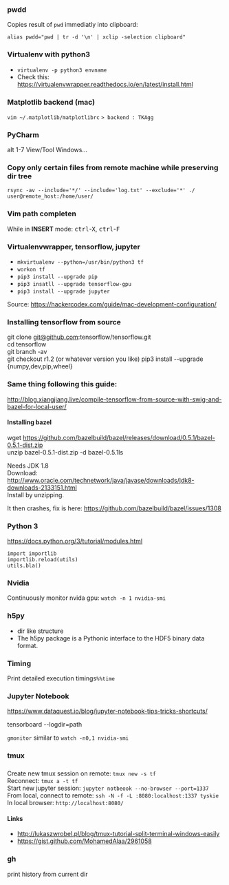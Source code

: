 ### pwdd
Copies result of ```pwd``` immediatly into clipboard:

```alias pwdd="pwd | tr -d '\n' | xclip -selection clipboard"```

### Virtualenv with python3

- ```virtualenv -p python3 envname```
- Check this: https://virtualenvwrapper.readthedocs.io/en/latest/install.html

### Matplotlib backend (mac)
```vim ~/.matplotlib/matplotlibrc```
```> backend : TKAgg```

### PyCharm
alt 1-7
View/Tool Windows...

### Copy only certain files from remote machine while preserving dir tree
```rsync -av --include='*/' --include='log.txt' --exclude='*' ./ user@remote_host:/home/user/```

### Vim path completen
While in __INSERT__ mode: <kbd>ctrl</kbd>-<kbd>X</kbd>, <kbd>ctrl</kbd>-<kbd>F</kbd>

### Virtualenvwrapper, tensorflow, jupyter
- ```mkvirtualenv --python=/usr/bin/python3 tf```
- ```workon tf```
- ```pip3 install --upgrade pip```
- ```pip3 insatll --upgrade tensorflow-gpu```
- ```pip3 install --upgrade jupyter```

Source: https://hackercodex.com/guide/mac-development-configuration/

### Installing tensorflow from source
git clone git@github.com:tensorflow/tensorflow.git  
cd tensorflow  
git branch -av  
git checkout r1.2  (or whatever version you like)
pip3 install --upgrade {numpy,dev,pip,wheel}

### Same thing following this guide:
http://blog.xiangjiang.live/compile-tensorflow-from-source-with-swig-and-bazel-for-local-user/

#### Installing bazel
wget https://github.com/bazelbuild/bazel/releases/download/0.5.1/bazel-0.5.1-dist.zip  
unzip bazel-0.5.1-dist.zip -d bazel-0.5.1ls  

Needs JDK 1.8  
Download: http://www.oracle.com/technetwork/java/javase/downloads/jdk8-downloads-2133151.html  
Install by unzipping.

It then crashes, fix is here:
https://github.com/bazelbuild/bazel/issues/1308

### Python 3
https://docs.python.org/3/tutorial/modules.html

```
import importlib
importlib.reload(utils)
utils.bla()
```

### Nvidia
Continuously monitor nvida gpu: ```watch -n 1 nvidia-smi```

### h5py
- dir like structure
- The h5py package is a Pythonic interface to the HDF5 binary data format.

### Timing
Print detailed execution timings```%%time```

### Jupyter Notebook
https://www.dataquest.io/blog/jupyter-notebook-tips-tricks-shortcuts/

tensorboard --logdir=path

```gmonitor``` similar to ```watch -n0,1 nvidia-smi```

### tmux

###
Create new tmux session on remote: ```tmux new -s tf```  
Reconnect: ```tmux a -t tf```  
Start new jupyter session: ```jupyter notbeook --no-browser --port=1337```  
From local, connect to remote: ```ssh -N -f -L :8080:localhost:1337 tyskie```  
In local browser: ```http://localhost:8080/```  

#### Links
- http://lukaszwrobel.pl/blog/tmux-tutorial-split-terminal-windows-easily
- https://gist.github.com/MohamedAlaa/2961058


### gh
print history from current dir
